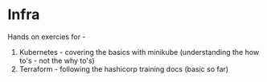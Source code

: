 # Infra
Hands on exercies for -
1. Kubernetes - covering the basics with minikube (understanding the how to's - not the why to's)
2. Terraform - following the hashicorp training docs (basic so far)
